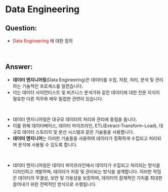 # Data Engineering

## Question: 

- <span style="color:red"> Data Engineering </span>에 대한 정의

<br>

## Answer:

- **데이터 엔지니어링**(Data Engineering)은 데이터를 수집, 저장, 처리, 분석 및 관리하는 기술적인 프로세스를 일컫습니다. 
- 이는 데이터 사이언티스트 및 비즈니스 분석가와 같은 데이터에 대한 전문 지식이 필요한 다른 직무와 매우 밀접한 관련이 있습니다.

<br>

- 데이터 엔지니어링은 대규모 데이터의 처리와 관리에 중점을 둡니다. 
- 이를 위해 데이터베이스, 데이터 파이프라인, ETL(Extract-Transform-Load), 대규모 데이터 스토리지 및 분산 시스템과 같은 기술들을 사용합니다. 
- **데이터 엔지니어**는 이러한 기술들을 사용하여 데이터가 정확하게 수집되고 처리되며 분석에 사용될 수 있도록 합니다.

<br>

- 데이터 엔지니어링은 데이터 파이프라인에서 데이터가 수집되고 처리되는 방식을 디자인하고 개발하며, 데이터가 저장 및 관리되는 방식을 설계합니다. 이러한 작업은 데이터의 무결성, 보안 및 가용성을 보장하며, 데이터의 잠재적인 가치를 최대한 끌어내기 위한 전략적인 방식으로 수행됩니다.

<br>